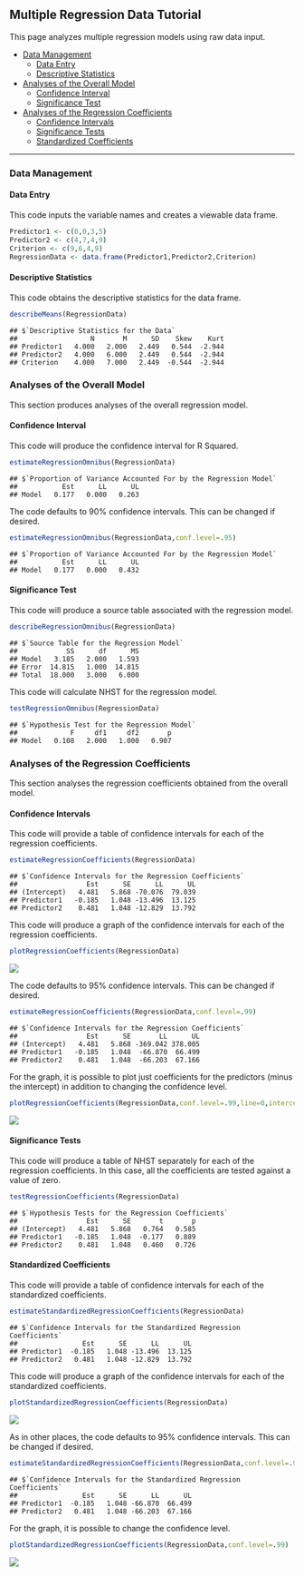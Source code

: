
## Multiple Regression Data Tutorial

This page analyzes multiple regression models using raw data input.

- [Data Management](#data-management)
  - [Data Entry](#data-entry)
  - [Descriptive Statistics](#descriptive-statistics)
- [Analyses of the Overall Model](#analyses-of-the-overall-model)
  - [Confidence Interval](#confidence-interval)
  - [Significance Test](#significance-test)
- [Analyses of the Regression
  Coefficients](#analyses-of-the-regression-coefficients)
  - [Confidence Intervals](#confidence-intervals)
  - [Significance Tests](#significance-tests)
  - [Standardized Coefficients](#standardized-coefficients)

------------------------------------------------------------------------

### Data Management

#### Data Entry

This code inputs the variable names and creates a viewable data frame.

``` r
Predictor1 <- c(0,0,3,5)
Predictor2 <- c(4,7,4,9)
Criterion <- c(9,6,4,9)
RegressionData <- data.frame(Predictor1,Predictor2,Criterion)
```

#### Descriptive Statistics

This code obtains the descriptive statistics for the data frame.

``` r
describeMeans(RegressionData)
```

    ## $`Descriptive Statistics for the Data`
    ##                  N       M      SD    Skew    Kurt
    ## Predictor1   4.000   2.000   2.449   0.544  -2.944
    ## Predictor2   4.000   6.000   2.449   0.544  -2.944
    ## Criterion    4.000   7.000   2.449  -0.544  -2.944

### Analyses of the Overall Model

This section produces analyses of the overall regression model.

#### Confidence Interval

This code will produce the confidence interval for R Squared.

``` r
estimateRegressionOmnibus(RegressionData)
```

    ## $`Proportion of Variance Accounted For by the Regression Model`
    ##           Est      LL      UL
    ## Model   0.177   0.000   0.263

The code defaults to 90% confidence intervals. This can be changed if
desired.

``` r
estimateRegressionOmnibus(RegressionData,conf.level=.95)
```

    ## $`Proportion of Variance Accounted For by the Regression Model`
    ##           Est      LL      UL
    ## Model   0.177   0.000   0.432

#### Significance Test

This code will produce a source table associated with the regression
model.

``` r
describeRegressionOmnibus(RegressionData)
```

    ## $`Source Table for the Regression Model`
    ##            SS      df      MS
    ## Model   3.185   2.000   1.593
    ## Error  14.815   1.000  14.815
    ## Total  18.000   3.000   6.000

This code will calculate NHST for the regression model.

``` r
testRegressionOmnibus(RegressionData)
```

    ## $`Hypothesis Test for the Regression Model`
    ##             F     df1     df2       p
    ## Model   0.108   2.000   1.000   0.907

### Analyses of the Regression Coefficients

This section analyses the regression coefficients obtained from the
overall model.

#### Confidence Intervals

This code will provide a table of confidence intervals for each of the
regression coefficients.

``` r
estimateRegressionCoefficients(RegressionData)
```

    ## $`Confidence Intervals for the Regression Coefficients`
    ##                 Est      SE      LL      UL
    ## (Intercept)   4.481   5.868 -70.076  79.039
    ## Predictor1   -0.185   1.048 -13.496  13.125
    ## Predictor2    0.481   1.048 -12.829  13.792

This code will produce a graph of the confidence intervals for each of
the regression coefficients.

``` r
plotRegressionCoefficients(RegressionData)
```

![](figures/Multiple-Data-CoefficientsA-1.png)<!-- -->

The code defaults to 95% confidence intervals. This can be changed if
desired.

``` r
estimateRegressionCoefficients(RegressionData,conf.level=.99)
```

    ## $`Confidence Intervals for the Regression Coefficients`
    ##                 Est      SE       LL      UL
    ## (Intercept)   4.481   5.868 -369.042 378.005
    ## Predictor1   -0.185   1.048  -66.870  66.499
    ## Predictor2    0.481   1.048  -66.203  67.166

For the graph, it is possible to plot just coefficients for the
predictors (minus the intercept) in addition to changing the confidence
level.

``` r
plotRegressionCoefficients(RegressionData,conf.level=.99,line=0,intercept=FALSE)
```

![](figures/Multiple-Data-CoefficientsB-1.png)<!-- -->

#### Significance Tests

This code will produce a table of NHST separately for each of the
regression coefficients. In this case, all the coefficients are tested
against a value of zero.

``` r
testRegressionCoefficients(RegressionData)
```

    ## $`Hypothesis Tests for the Regression Coefficients`
    ##                 Est      SE       t       p
    ## (Intercept)   4.481   5.868   0.764   0.585
    ## Predictor1   -0.185   1.048  -0.177   0.889
    ## Predictor2    0.481   1.048   0.460   0.726

#### Standardized Coefficients

This code will provide a table of confidence intervals for each of the
standardized coefficients.

``` r
estimateStandardizedRegressionCoefficients(RegressionData)
```

    ## $`Confidence Intervals for the Standardized Regression Coefficients`
    ##                Est      SE      LL      UL
    ## Predictor1  -0.185   1.048 -13.496  13.125
    ## Predictor2   0.481   1.048 -12.829  13.792

This code will produce a graph of the confidence intervals for each of
the standardized coefficients.

``` r
plotStandardizedRegressionCoefficients(RegressionData)
```

![](figures/Multiple-Data-StandardizedA-1.png)<!-- -->

As in other places, the code defaults to 95% confidence intervals. This
can be changed if desired.

``` r
estimateStandardizedRegressionCoefficients(RegressionData,conf.level=.99)
```

    ## $`Confidence Intervals for the Standardized Regression Coefficients`
    ##                Est      SE      LL      UL
    ## Predictor1  -0.185   1.048 -66.870  66.499
    ## Predictor2   0.481   1.048 -66.203  67.166

For the graph, it is possible to change the confidence level.

``` r
plotStandardizedRegressionCoefficients(RegressionData,conf.level=.99)
```

![](figures/Multiple-Data-StandardizedB-1.png)<!-- -->
